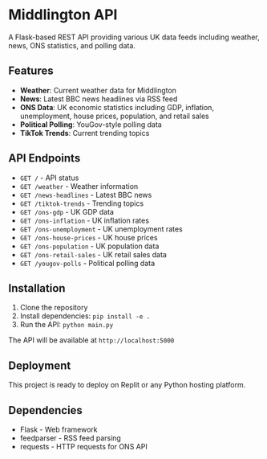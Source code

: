 # Middlington API

A Flask-based REST API providing various UK data feeds including weather, news, ONS statistics, and polling data.

## Features

- **Weather**: Current weather data for Middlington
- **News**: Latest BBC news headlines via RSS feed
- **ONS Data**: UK economic statistics including GDP, inflation, unemployment, house prices, population, and retail sales
- **Political Polling**: YouGov-style polling data
- **TikTok Trends**: Current trending topics

## API Endpoints

- `GET /` - API status
- `GET /weather` - Weather information
- `GET /news-headlines` - Latest BBC news
- `GET /tiktok-trends` - Trending topics
- `GET /ons-gdp` - UK GDP data
- `GET /ons-inflation` - UK inflation rates
- `GET /ons-unemployment` - UK unemployment rates
- `GET /ons-house-prices` - UK house prices
- `GET /ons-population` - UK population data
- `GET /ons-retail-sales` - UK retail sales data
- `GET /yougov-polls` - Political polling data

## Installation

1. Clone the repository
2. Install dependencies: `pip install -e .`
3. Run the API: `python main.py`

The API will be available at `http://localhost:5000`

## Deployment

This project is ready to deploy on Replit or any Python hosting platform.

## Dependencies

- Flask - Web framework
- feedparser - RSS feed parsing
- requests - HTTP requests for ONS API
